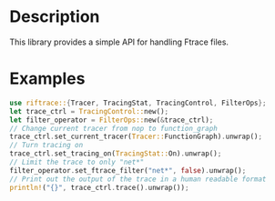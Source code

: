 # Description
This library provides a simple API for handling Ftrace files.

# Examples
```rust
use riftrace::{Tracer, TracingStat, TracingControl, FilterOps};
let trace_ctrl = TracingControl::new();
let filter_operator = FilterOps::new(&trace_ctrl);
// Change current tracer from nop to function_graph
trace_ctrl.set_current_tracer(Tracer::FunctionGraph).unwrap();
// Turn tracing on
trace_ctrl.set_tracing_on(TracingStat::On).unwrap();
// Limit the trace to only "net*"
filter_operator.set_ftrace_filter("net*", false).unwrap();
// Print out the output of the trace in a human readable format
println!("{}", trace_ctrl.trace().unwrap());
```